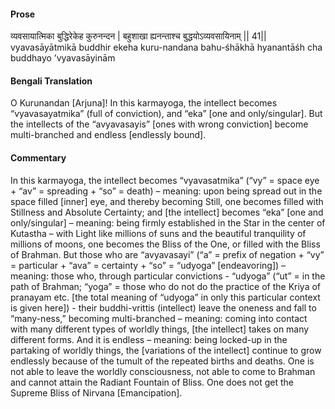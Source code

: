 #### Prose 

व्यवसायात्मिका बुद्धिरेकेह कुरुनन्दन |
बहुशाखा ह्यनन्ताश्च बुद्धयोऽव्यवसायिनाम् || 41||
vyavasāyātmikā buddhir ekeha kuru-nandana
bahu-śhākhā hyanantāśh cha buddhayo ’vyavasāyinām

 #### Bengali Translation 

O Kurunandan [Arjuna]! In this karmayoga, the intellect becomes “vyavasayatmika” (full of conviction), and “eka” [one and only/singular]. But the intellects of the “avyavasayis” [ones with wrong conviction] become multi-branched and endless [endlessly bound].

 #### Commentary 

In this karmayoga, the intellect becomes “vyavasatmika” (“vy” = space eye + “av” = spreading + “so” = death) – meaning: upon being spread out in the space filled [inner] eye, and thereby becoming Still, one becomes filled with Stillness and Absolute Certainty; and [the intellect] becomes “eka” [one and only/singular] – meaning: being firmly established in the Star in the center of Kutastha – with Light like millions of suns and the beautiful tranquility of millions of moons, one becomes the Bliss of the One, or filled with the Bliss of Brahman. But those who are “avyavasayi” (“a” = prefix of negation + “vy” = particular + “ava” = certainty + “so” = “udyoga” [endeavoring]) – meaning: those who, through particular convictions - “udyoga” (“ut” = in the path of Brahman; “yoga” = those who do not do the practice of the Kriya of pranayam etc. [the total meaning of “udyoga” in only this particular context is given here]) - their buddhi-vrittis (intellect) leave the oneness and fall to “many-ness,” becoming multi-branched – meaning: coming into contact with many different types of worldly things, [the intellect] takes on many different forms. And it is endless – meaning: being locked-up in the partaking of worldly things, the [variations of the intellect] continue to grow endlessly because of the tumult of the repeated births and deaths. One is not able to leave the worldly consciousness, not able to come to Brahman and cannot attain the Radiant Fountain of Bliss. One does not get the Supreme Bliss of Nirvana [Emancipation].